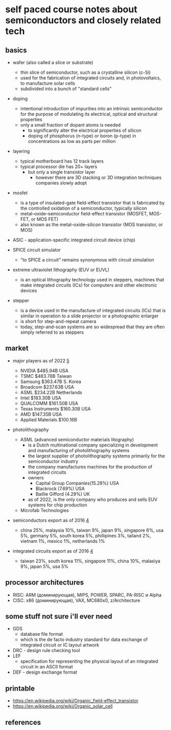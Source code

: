 # self paced course notes about semiconductors and closely related tech

## basics

- wafer (also called a slice or substrate)
  - thin slice of semiconductor, such as a crystalline silicon (c-Si)
  - used for the fabrication of integrated circuits and, in photovoltaics, to manufacture solar cells
  - subdivided into a bunch of "standard cells"

- doping
  - intentional introduction of impurities into an intrinsic semiconductor 
    for the purpose of modulating its electrical, optical and structural properties
  - only a small fraction of dopant atoms is needed 
    - to significantly alter the electrical properties of silicon
    - doping of phosphorus (n-type) or boron (p-type) in concentrations as low as parts per million

- layering
  - typical motherboard has 12 track layers
  - typical processor die has 20+ layers
    - but only a single transistor layer
      - however there are 3D stacking or 3D integration techniques companies slowly adopt

- mosfet
  - is a type of insulated-gate field-effect transistor that is fabricated by the controlled 
    oxidation of a semiconductor, typically silicon
  - metal–oxide–semiconductor field-effect transistor (MOSFET, MOS-FET, or MOS FET)
  - also known as the metal–oxide–silicon transistor (MOS transistor, or MOS)

- ASIC - application-specific integrated circuit device (chip)

- SPICE circuit simulator
  - "to SPICE a circuit" remains synonymous with circuit simulation

- extreme ultraviolet lithography (EUV or EUVL) 
  - is an optical lithography technology used in steppers, machines that make integrated 
    circuits (ICs) for computers and other electronic devices

- stepper
  - is a device used in the manufacture of integrated circuits (ICs) that is similar in operation 
    to a slide projector or a photographic enlarger
  - is short for step-and-repeat camera
  - today, step-and-scan systems are so widespread that they are often simply referred to as steppers


## market 

- major players as of 2022 [5]
  -	NVIDIA $485.94B USA
  -	TSMC $483.78B	Taiwan
  -	Samsung $363.47B	S. Korea
  -	Broadcom $237.63B	USA
  -	ASML $234.22B	Netherlands
  -	Intel $183.30B USA
  -	QUALCOMM $161.50B USA
  -	Texas Instruments $160.30B USA
  -	AMD $147.35B USA
  - Applied Materials $100.16B

- photolithography
  - ASML (advanced semiconductor materials litography)
    - is a Dutch multinational company specializing in development and manufacturing of photolithography systems
    - the largest supplier of photolithography systems primarily for the semiconductor industry
    - the company manufactures machines for the production of integrated circuits
    - owners
      - Capital Group Companies(15.28%) USA
      - Blackrock (7.69%) USA
      - Baillie Gifford (4.29%) UK
    - as of 2022, is the only company who produces and sells EUV systems for chip production
  - Microfab Technologies
  

- semiconductors export as of 2016 [4]
  - china 25%, malaysia 10%, taiwan 9%, japan 9%, singapore 6%, usa 5%, germany 5%,
    south korea 5%, phillipines 3%, tailand 2%, vietnam 1%, mexico 1%, netherlands 1%

- integrated circuits export as of 2016 [4]
  - taiwan 23%, south korea 11%, singapore 11%, china 10%, malasiya 9%, japan 5%, usa 5%


## processor architectures

- RISC: ARM (доминирующая), MIPS, POWER, SPARC, PA-RISC и Alpha
- CISC: x86 (доминирующая), VAX, MC680x0, z/Architecture


## some stuff not sure i'll ever need

- GDS
  - database file format 
  - which is the de facto industry standard for data exchange of integrated circuit 
    or IC layout artwork
- DRC - design rule checking tool
- LEF 
  - specification for representing the physical layout of an integrated circuit 
    in an ASCII format
- DEF - design exchange format


## printable

- https://en.wikipedia.org/wiki/Organic_field-effect_transistor
- https://en.wikipedia.org/wiki/Organic_solar_cell


## references

[2]: https://anysilicon.com/semiconductor-supply-chain-overview/
[3]: https://www.sciencedirect.com/topics/materials-science/silicon-wafer
[4]: https://en.wikipedia.org/wiki/Semiconductor_industry
[5]: https://companiesmarketcap.com/semiconductors/largest-semiconductor-companies-by-market-cap/

